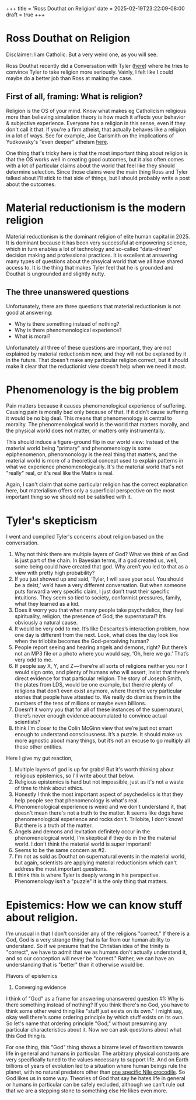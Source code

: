 +++
title = 'Ross Douthat on Religion'
date = 2025-02-19T23:22:09-08:00
draft = true
+++


# Ross Douthat on Religion

Disclaimer: I am Catholic. But a very weird one, as you will see.

Ross Douthat recently did a Conversation with Tyler ([here](https://conversationswithtyler.com/episodes/ross-douthat-3/)) where he tries to convince Tyler to take religion more seriously.
Vainly, I felt like I could maybe do a better job than Ross at making the case.

## First of all, framing: What is religion?
Religion is the OS of your mind. Know what makes eg Catholicism religious more than believing simulation theory is how much it affects your behavior & subjective experience.
Everyone has a religion in this sense, even if they don't call it that. If you're a firm atheist, that actually behaves like a religion in a lot of ways.
See for example, Joe Carlsmith on the implications of Yudkowsky's "even deeper" atheism [here](https://joecarlsmith.com/2024/01/11/an-even-deeper-atheism).

One thing that's tricky here is that the most important thing about religion is that the OS works well in creating good outcomes, but it also often 
comes with a lot of particular claims about the world that feel like they should determine selection. Since those claims were the main thing Ross and Tyler talked about I'll stick to that side of things,
but I should probably write a post about the outcomes.

# Material reductionism is the modern religion

Material reductionism is the dominant religion of elite human capital in 2025. It is dominant because it has been very successful
at empowering science, which in turn enables a lot of technology and so-called "data-driven" decision making and professional practices.
It is excellent at answering many types of questions about the phsyical world that we all have shared access to.
It is the thing that makes Tyler feel that he is grounded and Douthat is ungrounded and slightly nutty.

## The three unanswered questions
Unfortunately, there are three questions that material reductionism is not good at answering:

* Why is there something instead of nothing?
* Why is there phenomenological experience?
* What is moral?

Unfortunately all three of these questions are important, they are not explained by material reductionism now, and they will not be explaned by it in the future.
That doesn't make any particular religion correct, but it should make it clear that the reductionist view doesn't help when we need it most.

# Phenomenology is the big problem

Pain matters because it causes phenomenological experience of suffering. Causing pain is morally bad only because of that.
If it didn't cause suffering it would be no big deal.
This means that phenomenology is central to morality.
The phenomenological world is the world that matters morally, and the physical world does not matter, or matters only instrumentally.

This should induce a figure-ground flip in our world view: Instead of the material world being "primary" and phenomenology is some epiphenomenon, phenomonology is the real thing that matters, and the 
material world is more of a theoretical concept used to explain patterns in what we experience phenomenologically.
It's the material world that's not "really" real, or it's real like the Matrix is real.

Again, I can't claim that some particular religion has the correct explanation here, but materialism offers only a superficial perspective on the most important thing so we should not be satisfied with it.

# Tyler's skepticism

I went and compiled Tyler's concerns about religion based on the conversation.

1. Why not think there are multiple layers of God? What we think of as God is just part of the chain. In Bayesian terms, if a god created us, well, some being could have created that god. Why aren’t you led to that as a view with pretty high probability?
2. If you just showed up and said, ‘Tyler, I will save your soul. You should be a deist,’ we’d have a very different conversation. But when someone puts forward a very specific claim, I just don’t trust their specific intuitions. They seem so tied to society, conformist pressures, family, what they learned as a kid.
3. Does it worry you that when many people take psychedelics, they feel spirituality, religion, the presence of God, the supernatural? It’s obviously a natural cause.
4. It would be very odd to me. It’s like Descartes’s interaction problem, how one day is different from the next. Look, what does the day look like when the trilobite becomes the God-perceiving human?
5. People report seeing and hearing angels and demons, right? But there’s not an MP3 file or a photo where you would say, ‘Oh, here we go.’ That’s very odd to me.
6. If people say X, Y, and Z — there’re all sorts of religions neither you nor I would sign onto, and plenty of humans who will assert, insist that there’s direct evidence for that particular religion.  The story of Joseph Smith, the plates from LDS, would be one example, but there’re plenty of religions that don’t even exist anymore, where there’re very particular stories that people have attested to. We really do dismiss them in the numbers of the tens of millions or maybe even billions.
7. Doesn’t it worry you that for all of these instances of the supernatural, there’s never enough evidence accumulated to convince actual scientists?
8. think I’m closer to the Colin McGinn view that we’re just not smart enough to understand consciousness. It’s a puzzle. It should make us more agnostic about many things, but it’s not an excuse to go multiply all these other entities.


Here I give my gut reaction, 

1. Multiple layers of god is up for grabs! But it's worth thinking about religious epistemics, so I'll write about that below.
2. Religious epistemics is hard but not impossible, just as it's not a waste of time to think about ethics.
3. Honestly I thnk the most important aspect of psychedelics is that they help people see that phenomenology is what's real.
4. Phenomenological experience is weird and we don't understand it, that doesn't mean there's not a truth to the matter. It seems like dogs have phenomenological experience and rocks don't. Trilobite, I don't know! But there is a truth of the matter.
5. Angels and demons and levitation definitely occur in the phenomenological world, I'm skeptical if they do in the the material world. I don't think the material world is super important!
6. Seems to be the same concern as #2.
7. I'm not as sold as Douthat on supernatural events in the material world, but again, scientists are applying material reductionism which can't address the most important questions.
8. I think this is where Tyler is deeply wrong in his perspective. Phenomenology isn't a "puzzle" it is the only thing that matters.


# Epistemics: How we can know stuff about religion.

I'm unusual in that I don't consider any of the religions "correct."
If there is a God, God is a very strange thing that is far from our human ability to understand.
So if we presume that the Christian idea of the trinity is "correct", we have to admit that we as humans don't actually understand it, and so our conception will never be "correct."
Rather, we can have an understanding that is "better" than it otherwise would be.

Flavors of epistemics

1. Converging evidence



I think of "God" as a frame for answering unanswered question #1: Why is there something instead of nothing?
If you think there's no God, you have to think some other weird thing like "stuff just exists on its own."
I might say, okay well there's some ordering principle by which stuff exists on its own.
So let's name that ordering principle "God," without presuming any particular characteristics about it.
Now we can ask questions about what this God thing is.

For one thing, this "God" thing shows a bizarre level of favoritism towards life in general and humans in particular.
The arbitrary physical constants are very specifically tuned to the values necessary to support life.
And on Earth billions of years of evolution led to a situation where human beings rule the planet,
with no natural predators other than [one specific Nile crocodile](https://en.wikipedia.org/wiki/Gustave_(crocodile)).
So God likes us in some way. Theories of God that say he hates life in general or humans in particular can be safely excluded,
although we can't rule out that we are a stepping stone to something else He likes even more.



